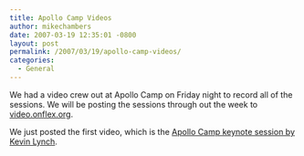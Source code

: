 ```yaml
---
title: Apollo Camp Videos
author: mikechambers
date: 2007-03-19 12:35:01 -0800
layout: post
permalink: /2007/03/19/apollo-camp-videos/
categories:
  - General
---
```



We had a video crew out at Apollo Camp on Friday night to record all of the sessions. We will be posting the sessions through out the week to [video.onflex.org][1].

We just posted the first video, which is the [Apollo Camp keynote session by Kevin Lynch][1].

 [1]: http://video.onflex.org/2007/03/19/apollo-camp-keynote-from-kevin-lynch/
